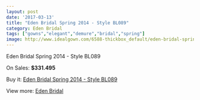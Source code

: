 ```yaml
---
layout: post
date: '2017-03-13'
title: "Eden Bridal Spring 2014 - Style BL089"
category: Eden Bridal
tags: ["gowns","elegant","demure","bridal","spring"]
image: http://www.idealgown.com/6588-thickbox_default/eden-bridal-spring-2014-style-bl089.jpg
---
```

Eden Bridal Spring 2014 - Style BL089

On Sales: **$331.495**
<a href="https://www.idealgown.com/en/eden-bridal/2855-eden-bridal-spring-2014-style-bl089.html"><amp-img layout="responsive" width="600" height="600" src="//www.idealgown.com/6588-thickbox_default/eden-bridal-spring-2014-style-bl089.jpg" alt="Eden Bridal Spring 2014 - Style BL089 0" /></a>
<a href="https://www.idealgown.com/en/eden-bridal/2855-eden-bridal-spring-2014-style-bl089.html"><amp-img layout="responsive" width="600" height="600" src="//www.idealgown.com/6591-thickbox_default/eden-bridal-spring-2014-style-bl089.jpg" alt="Eden Bridal Spring 2014 - Style BL089 1" /></a>
<a href="https://www.idealgown.com/en/eden-bridal/2855-eden-bridal-spring-2014-style-bl089.html"><amp-img layout="responsive" width="600" height="600" src="//www.idealgown.com/6590-thickbox_default/eden-bridal-spring-2014-style-bl089.jpg" alt="Eden Bridal Spring 2014 - Style BL089 2" /></a>
<a href="https://www.idealgown.com/en/eden-bridal/2855-eden-bridal-spring-2014-style-bl089.html"><amp-img layout="responsive" width="600" height="600" src="//www.idealgown.com/6589-thickbox_default/eden-bridal-spring-2014-style-bl089.jpg" alt="Eden Bridal Spring 2014 - Style BL089 3" /></a>

Buy it: [Eden Bridal Spring 2014 - Style BL089](https://www.idealgown.com/en/eden-bridal/2855-eden-bridal-spring-2014-style-bl089.html "Eden Bridal Spring 2014 - Style BL089")

View more: [Eden Bridal](https://www.idealgown.com/en/34-eden-bridal "Eden Bridal")